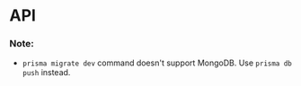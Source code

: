 # API


### Note:
- `prisma migrate dev` command doesn't support MongoDB. Use `prisma db push` instead.

